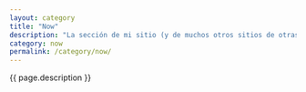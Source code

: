 ```yaml
---
layout: category
title: "Now"
description: "La sección de mi sitio (y de muchos otros sitios de otras personas) es una forma de compartir información actualizada sobre lo que estoy haciendo y viviendo en ese momento."
category: now
permalink: /category/now/
---
```


<p class="text-center">{{ page.description }}</p>
